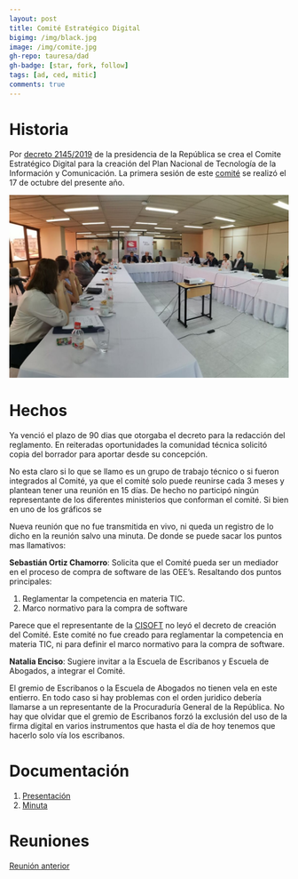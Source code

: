 ```yaml
---
layout: post
title: Comité Estratégico Digital
bigimg: /img/black.jpg
image: /img/comite.jpg
gh-repo: tauresa/dad
gh-badge: [star, fork, follow]
tags: [ad, ced, mitic]
comments: true
---
```


# Historia
Por [decreto 2145/2019](/2019-07-15-decreto-ced/) de la presidencia de la República se crea el Comite Estratégico Digital para la creación del Plan Nacional de Tecnología de la Información y Comunicación. La primera sesión de este [comité](/2019-10-17-ced-r1/) se realizó el 17 de octubre del presente año.

![ced](/img/ced20191121.jpg)

# Hechos

Ya venció el plazo de 90 dias que otorgaba el decreto para la redacción del reglamento. En reiteradas oportunidades la comunidad técnica solicitó copia del borrador para aportar desde su concepción.

No esta claro si lo que se llamo es un grupo de trabajo técnico o si fueron integrados al Comité, ya que el comité solo puede reunirse cada 3 meses y plantean tener una reunión en 15 días. De hecho no participó ningún representante de los diferentes ministerios que conforman el comité. Si bien en uno de los gráficos se 

Nueva reunión que no fue transmitida en vivo, ni queda un registro de lo dicho en la reunión salvo una minuta. De donde se puede sacar los puntos mas llamativos:

**Sebastián Ortiz Chamorro**: Solicita que el Comité pueda ser un mediador en el proceso de compra de software de las OEE’s. Resaltando dos puntos principales:
    
   1. Reglamentar la competencia en materia TIC.
   2. Marco normativo para la compra de software

Parece que el representante de la [CISOFT](http://www.cisoft.org.py/) no leyó el decreto de creación del Comité. Este comité no fue creado para reglamentar la competencia en materia TIC, ni para definir el marco normativo para la compra de software.

**Natalia Enciso**: Sugiere invitar a la Escuela de Escribanos y Escuela de Abogados, a integrar el Comité.

El gremio de Escribanos o la Escuela de Abogados no tienen vela en este entierro. En todo caso si hay problemas con el orden juridico debería llamarse a un representante de la Procuraduría General de la República. No hay que olvidar que el gremio de Escribanos forzó la exclusión del uso de la firma digital en varios instrumentos que hasta el día de hoy tenemos que hacerlo solo vía los escribanos.


# Documentación
1. [Presentación](https://drive.mitic.gov.py/index.php/s/QMKimxS2Ap2rYAL#pdfviewer)
2. [Minuta](https://drive.mitic.gov.py/index.php/s/QrCPSxbt3QNsZjK#pdfviewer)

# Reuniones
[Reunión anterior](/2019-10-17-ced-r1/)
